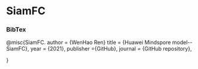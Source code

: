 # SiamFC

### BibTex
@misc{SiamFC.
  author = {WenHao Ren}
  title = {Huawei Mindspore model--SiamFC},
  year = {2021},
  publisher ={GitHub},
  journal = {GitHub repository},
  
}
